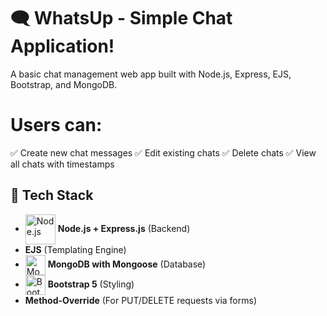 # 🗨️ WhatsUp - Simple Chat Application!

A basic chat management web app built with Node.js, Express, EJS, Bootstrap, and MongoDB.

# Users can:
✅ Create new chat messages
✅ Edit existing chats
✅ Delete chats
✅ View all chats with timestamps

## 🚀 Tech Stack

- <img src="https://nodejs.org/static/images/logo.svg" alt="Node.js" width="48" height="48" style="vertical-align:middle;"> **Node.js + Express.js** (Backend)
-  **EJS** (Templating Engine)
- <img src="https://www.mongodb.com/assets/images/global/leaf.png" alt="MongoDB" width="32" height="32" style="vertical-align:middle;"> **MongoDB with Mongoose** (Database)
- <img src="https://getbootstrap.com/docs/5.0/assets/brand/bootstrap-logo-shadow.png" alt="Bootstrap 5" width="32" height="32" style="vertical-align:middle;"> **Bootstrap 5** (Styling)
- **Method-Override** (For PUT/DELETE requests via forms)
